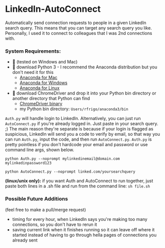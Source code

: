 # LinkedIn-AutoConnect
Automatically send connection requests to people in a given LinkedIn search query. This means that you can target any search query you like. Personally, I used it to connect to colleagues that I was 2nd connections with. 

### System Requirements:
* 🤟 (tested on Windows and Mac)
* 🐍 download Python 3 - I recommend the Anaconda distribution but you don't need it for this 
    * [Anaconda for Mac](https://repo.anaconda.com/archive/Anaconda3-2019.10-MacOSX-x86_64.pkg)
    * [Anaconda for Windows](https://repo.anaconda.com/archive/Anaconda3-2019.10-Windows-x86_64.exe)
    * [Anaconda for Linux](https://repo.anaconda.com/archive/Anaconda3-2019.10-Linux-x86_64.sh)
* 📡 download ChromeDriver and drop it into your Python bin directory or another directory that Python can find
    * [ChromeDriver binary](https://chromedriver.storage.googleapis.com/index.html?path=79.0.3945.36/)
    * my Python bin directory: ```Users/rfrigo/anaconda3/bin```

```Auth.py``` will handle login to LinkedIn. Alternatively, you can just run ```AutoConnect.py``` if you're already logged in. Just paste in your search query. ;)
The main reason they're separate is because if your login is flagged as suspicious, LinkedIn will send you a code to verify by email, so that way you can run ```Auth.py```, input the code, and then run ```AutoConnect.py```. ```Auth.py``` is pretty pointless if you don't hardcode your email and password or use command line args, shown below.

```python Auth.py --noprompt mylinkedinemail@domain.com mylinkedinpassword123```

```python AutoConnect.py --noprompt linked.com/yoursearchquery```

**(linux/unix only):**
if you want Auth and AutoConnect to run together, just paste both lines in a .sh file and run from the command line: ```sh file.sh```

### Possible Future Additions
(feel free to make a pull/merge request)

* timing for every hour, when LinkedIn says you're making too many connections, so you don't have to rerun it
* saving current link when it finishes running so it can leave off where it started instead of having to go through hella pages of connections you already sent
